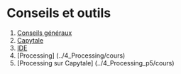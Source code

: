 # Conseils et outils

1. [Conseils généraux](../1_Conseils_generaux/cours/)
2. [Capytale](../2_Capytale/cours/)
3. [IDE](../3_IDE/cours/)
4. [Processing] (../4_Processing/cours)
5. [Processing sur Capytale] (../4_Processing_p5/cours)